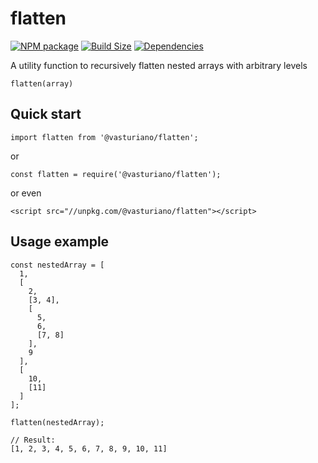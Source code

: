 flatten
=======

[![NPM package][npm-img]][npm-url]
[![Build Size][build-size-img]][build-size-url]
[![Dependencies][dependencies-img]][dependencies-url]

A utility function to recursively flatten nested arrays with arbitrary levels

`flatten(array)`

## Quick start

```
import flatten from '@vasturiano/flatten';
```
or
```
const flatten = require('@vasturiano/flatten');
```
or even
```
<script src="//unpkg.com/@vasturiano/flatten"></script>
```

## Usage example

```
const nestedArray = [
  1, 
  [
    2, 
    [3, 4], 
    [
      5, 
      6, 
      [7, 8]
    ], 
    9
  ], 
  [
    10, 
    [11]
  ]
];

flatten(nestedArray);

// Result: 
[1, 2, 3, 4, 5, 6, 7, 8, 9, 10, 11]
```


[npm-img]: https://img.shields.io/npm/v/@vasturiano/flatten.svg
[npm-url]: https://npmjs.org/package/@vasturiano/flatten
[build-size-img]: https://img.shields.io/bundlephobia/minzip/@vasturiano/flatten.svg
[build-size-url]: https://bundlephobia.com/result?p=@vasturiano/flatten
[dependencies-img]: https://img.shields.io/david/vasturiano/flatten.svg
[dependencies-url]: https://david-dm.org/vasturiano/flatten
